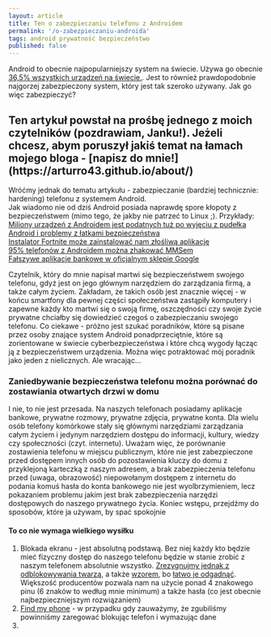 ```yaml
---
layout: article
title: Ten o zabezpieczaniu telefonu z Androidem
permalink: '/o-zabezpieczaniu-androida'
tags: android prywatność bezpieczeństwo
published: false
---
```


Android to obecnie najpopularniejszy system na świecie. Używa go obecnie [36,5% wszystkich urządzeń na świecie.](http://gs.statcounter.com/os-market-share#monthly-201902-201903-bar). Jest to również prawdopodobnie najgorzej zabezpieczony system, który jest tak szeroko używany. Jak go więc zabezpieczyć?

<h2>Ten artykuł powstał na prośbę jednego z moich czytelników (pozdrawiam, Janku!). Jeżeli chcesz, abym poruszył jakiś temat na łamach mojego bloga - [napisz do mnie!](https://arturro43.github.io/about/)</h2>

Wróćmy jednak do tematu artykułu - zabezpieczanie (bardziej technicznie: hardening) telefonu z systemem Android.  
Jak wiadomo nie od dziś Android posiada naprawdę spore kłopoty z bezpieczeństwem (mimo tego, że jakby nie patrzeć to Linux ;). Przykłady:  
[Miliony urządzeń z Androidem jest podatnych tuż po wyjęciu z pudełka](https://www.wired.com/story/android-smartphones-vulnerable-out-of-the-box/)  
[Android i problemy z łatkami bezpieczeństwa](https://www.theverge.com/2018/4/13/17233122/android-software-patch-trust-problem)  
[Instalator Fortnite może zainstalować nam złośliwą aplikację](https://www.cnet.com/news/fortnites-battle-royale-with-android-security-problems-is-just-getting-started/)  
[95% telefonów z Androidem można zhakować MMSem](https://zaufanatrzeciastrona.pl/post/95-telefonow-z-androidem-mozna-zhakowac-mmsem-i-trudno-sie-przed-tym-zabezpieczyc/)  
[Fałszywe aplikacje bankowe w oficjalnym sklepie Google](https://zaufanatrzeciastrona.pl/post/uwaga-na-nieustajace-ataki-na-klientow-bz-wbk-w-sklepie-google-play/)  

Czytelnik, który do mnie napisał martwi się bezpieczeństwem swojego telefonu, gdyż jest on jego głównym narzędziem do zarządzania firmą, a także całym życiem. Zakładam, że takich osób jest znacznie więcej - w końcu smartfony dla pewnej części społeczeństwa zastąpiły komputery i zapewne każdy kto martwi się o swoją firmę, oszczędności czy swoje życie prywatne chciałby się dowiedzieć czegoś o zabezpieczaniu swojego telefonu. Co ciekawe - próżno jest szukać poradników, które są pisane przez osoby znające system Android ponadprzeciętnie, które są zorientowane w świecie cyberbezpieczeństwa i które chcą wygody łącząc ją z bezpieczeństwem urządzenia. Można więc potraktować mój poradnik jako jeden z nielicznych. Ale wracając...

<h3>Zaniedbywanie bezpieczeństwa telefonu można porównać do zostawiania otwartych drzwi w domu</h3>

I nie, to nie jest przesada. Na naszych telefonach posiadamy aplikacje bankowe, prywatne rozmowy, prywatne zdjęcia, prywatne konta. Dla wielu osób telefony komórkowe stały się głównymi narzędziami zarządzania całym życiem i jedynym narzędziem dostępu do informacji, kultury, wiedzy czy społeczności (czyt. internetu). Uważam więc, że porównanie zostawienia telefonu w miejscu publicznym, które nie jest zabezpieczone przed dostępem innych osób do pozostawienia kluczy do domu z przyklejoną karteczką z naszym adresem, a brak zabezpieczenia telefonu przed (uwaga, obrazowość) niepowołanym dostępem z internetu do podania komuś hasła do konta bankowego nie jest wyolbrzymieniem, lecz pokazaniem problemu jakim jest brak zabezpieczenia narzędzi dostępowych do naszego prywatnego życia. Koniec wstępu, przejdźmy do sposobów, które ja używam, by spać spokojnie

<h4>To co nie wymaga wielkiego wysiłku</h4>

1. Blokada ekranu - jest absolutną podstawą. Bez niej każdy kto będzie mieć fizyczny dostęp do naszego telefonu będzie w stanie zrobić z naszym telefonem absolutnie wszystko. [Zrezygnujmy jednak z odblokowywania twarzą](https://www.youtube.com/watch?v=BGgQ9woZQOg), a także [wzorem](https://niebezpiecznik.pl/symantec/czysc-ekran-swojego-telefonu/), bo [łatwo je odgadnąć](https://www.wired.com/story/android-unlock-pattern-or-pin/). Większość producentów pozwala nam na użycie ponad 4 znakowego pinu (6 znaków to według mnie minimum) a także hasła (co jest obecnie najbezpieczniejszym rozwiązaniem)
2. [Find my phone](https://www.google.com/android/find) - w przypadku gdy zauważymy, że zgubiliśmy powinniśmy zaregować blokując telefon i wymazując dane
3. 
